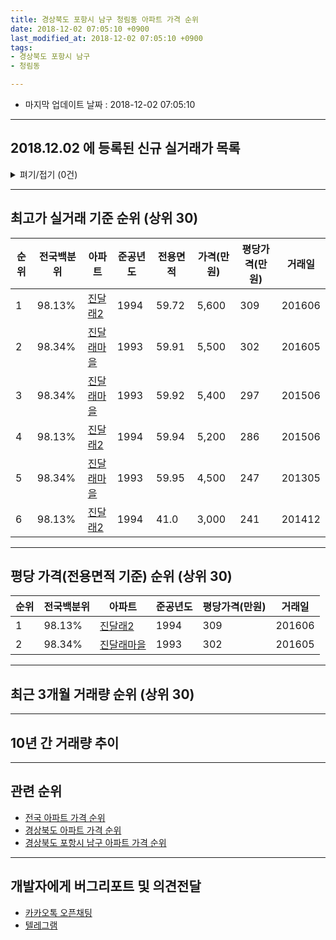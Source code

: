 ```yaml
---
title: 경상북도 포항시 남구 청림동 아파트 가격 순위
date: 2018-12-02 07:05:10 +0900
last_modified_at: 2018-12-02 07:05:10 +0900
tags:
- 경상북도 포항시 남구
- 청림동

---
```


* 마지막 업데이트 날짜 : 2018-12-02 07:05:10

---

## 2018.12.02 에 등록된 신규 실거래가 목록

<details>
<summary>펴기/접기 (0건)</summary>
<div markdown="1">

|아파트|전국백분위|준공년도|전용면적|가격(만원)|평당가격(만원)|거래일|
|---|---|---|---|---|---|---|
|없음|||||||


</div>
</details>

---

## 최고가 실거래 기준 순위 (상위 30)


|순위|전국백분위|아파트|준공년도|전용면적|가격(만원)|평당가격(만원)|거래일|
|---|---|---|---|---|---|---|---|
|1|98.13%|[진달래2](https://search.naver.com/search.naver?query=%EA%B2%BD%EC%83%81%EB%B6%81%EB%8F%84+%ED%8F%AC%ED%95%AD%EC%8B%9C+%EB%82%A8%EA%B5%AC+%EC%B2%AD%EB%A6%BC%EB%8F%99+%EC%A7%84%EB%8B%AC%EB%9E%982)|1994|59.72|5,600|309|201606|
|2|98.34%|[진달래마을](https://search.naver.com/search.naver?query=%EA%B2%BD%EC%83%81%EB%B6%81%EB%8F%84+%ED%8F%AC%ED%95%AD%EC%8B%9C+%EB%82%A8%EA%B5%AC+%EC%B2%AD%EB%A6%BC%EB%8F%99+%EC%A7%84%EB%8B%AC%EB%9E%98%EB%A7%88%EC%9D%84)|1993|59.91|5,500|302|201605|
|3|98.34%|[진달래마을](https://search.naver.com/search.naver?query=%EA%B2%BD%EC%83%81%EB%B6%81%EB%8F%84+%ED%8F%AC%ED%95%AD%EC%8B%9C+%EB%82%A8%EA%B5%AC+%EC%B2%AD%EB%A6%BC%EB%8F%99+%EC%A7%84%EB%8B%AC%EB%9E%98%EB%A7%88%EC%9D%84)|1993|59.92|5,400|297|201506|
|4|98.13%|[진달래2](https://search.naver.com/search.naver?query=%EA%B2%BD%EC%83%81%EB%B6%81%EB%8F%84+%ED%8F%AC%ED%95%AD%EC%8B%9C+%EB%82%A8%EA%B5%AC+%EC%B2%AD%EB%A6%BC%EB%8F%99+%EC%A7%84%EB%8B%AC%EB%9E%982)|1994|59.94|5,200|286|201506|
|5|98.34%|[진달래마을](https://search.naver.com/search.naver?query=%EA%B2%BD%EC%83%81%EB%B6%81%EB%8F%84+%ED%8F%AC%ED%95%AD%EC%8B%9C+%EB%82%A8%EA%B5%AC+%EC%B2%AD%EB%A6%BC%EB%8F%99+%EC%A7%84%EB%8B%AC%EB%9E%98%EB%A7%88%EC%9D%84)|1993|59.95|4,500|247|201305|
|6|98.13%|[진달래2](https://search.naver.com/search.naver?query=%EA%B2%BD%EC%83%81%EB%B6%81%EB%8F%84+%ED%8F%AC%ED%95%AD%EC%8B%9C+%EB%82%A8%EA%B5%AC+%EC%B2%AD%EB%A6%BC%EB%8F%99+%EC%A7%84%EB%8B%AC%EB%9E%982)|1994|41.0|3,000|241|201412|


---

## 평당 가격(전용면적 기준) 순위 (상위 30)


|순위|전국백분위|아파트|준공년도|평당가격(만원)|거래일|
|---|---|---|---|---|---|
|1|98.13%|[진달래2](https://search.naver.com/search.naver?query=%EA%B2%BD%EC%83%81%EB%B6%81%EB%8F%84+%ED%8F%AC%ED%95%AD%EC%8B%9C+%EB%82%A8%EA%B5%AC+%EC%B2%AD%EB%A6%BC%EB%8F%99+%EC%A7%84%EB%8B%AC%EB%9E%982)|1994|309|201606|
|2|98.34%|[진달래마을](https://search.naver.com/search.naver?query=%EA%B2%BD%EC%83%81%EB%B6%81%EB%8F%84+%ED%8F%AC%ED%95%AD%EC%8B%9C+%EB%82%A8%EA%B5%AC+%EC%B2%AD%EB%A6%BC%EB%8F%99+%EC%A7%84%EB%8B%AC%EB%9E%98%EB%A7%88%EC%9D%84)|1993|302|201605|


---

## 최근 3개월 거래량 순위 (상위 30)


<div style="width:100%;">
    <canvas id="deal_count_ranking" height="250"></canvas>
</div>


<script>
new Chart(document.getElementById("deal_count_ranking"), {
    type: 'horizontalBar',
    data: {
        labels: ['진달래마을', '진달래2'],
        datasets: [{
            label: '실거래 수',
            data: [2, 2],
            borderColor: "rgba(255, 0, 128, 1)",
            backgroundColor: "rgba(255, 0, 128, 0.5)",
            fill: false,
        }]
    },
    options: {
        responsive: true,
        title: {
            display: true,
            text: '최근 3개월 거래량 순위'
        },
        tooltips: {
            mode: 'index',
            intersect: false,
            callbacks: {
                title: function(tooltipItems, data) {
                    return "실거래 수:";
                },
                label: function(tooltipItem, data) {
                    return data.labels[tooltipItem.index] + ": " + tooltipItem.xLabel;
                }
            }
        },
        hover: {
            mode: 'nearest',
            intersect: true
        },
        scales: {
            xAxes: [{
                display: true,
                scaleLabel: {
                    display: true,
                    labelString: '실거래 수'
                },
                ticks: {
                    suggestedMin: 0,
                }
            }],
            yAxes: [{
                display: true,
                ticks: {
                    autoSkip: false,
                    callback: function(value, index, values) {
                        if (value.length > 15)
                            return value.substr(0, 13) + "...";
                        else
                            return value;
                    }
                },
                scaleLabel: {
                    display: false,
                }
            }]
        }
    }
});

</script>


---

## 10년 간 거래량 추이


<div style="width:100%;">
    <canvas id="deal_progress" height="250"></canvas>
</div>

<script>
new Chart(document.getElementById("deal_progress"), {
    type: 'line',
    data: {
        labels: ['200812','200901','200902','200903','200904','200905','200906','200907','200908','200909','200910','200911','200912','201001','201002','201003','201004','201005','201006','201007','201008','201009','201010','201011','201012','201101','201102','201103','201104','201105','201106','201107','201108','201109','201110','201111','201112','201201','201202','201203','201204','201205','201206','201207','201208','201209','201210','201211','201212','201301','201302','201303','201304','201305','201306','201307','201308','201309','201310','201311','201312','201401','201402','201403','201404','201405','201406','201407','201408','201409','201410','201411','201412','201501','201502','201503','201504','201505','201506','201507','201508','201509','201510','201511','201512','201601','201602','201603','201604','201605','201606','201607','201608','201609','201610','201611','201612','201701','201702','201703','201704','201705','201706','201707','201708','201709','201710','201711','201712','201801','201802','201803','201804','201805','201806','201807','201808','201809','201810','201811','201812'],
        datasets: [{
            label: '실거래 수',
            pointRadius: 1,
            data: [0, 0, 1, 2, 2, 2, 1, 0, 1, 1, 0, 4, 1, 0, 1, 2, 3, 2, 0, 2, 1, 1, 3, 3, 2, 0, 4, 1, 1, 1, 0, 1, 3, 1, 1, 3, 0, 2, 2, 1, 2, 1, 3, 2, 1, 4, 1, 1, 2, 2, 4, 1, 0, 4, 2, 1, 2, 1, 1, 1, 3, 2, 1, 4, 2, 2, 1, 2, 2, 3, 3, 1, 1, 4, 1, 5, 2, 2, 3, 1, 0, 1, 1, 1, 2, 0, 0, 2, 3, 3, 3, 0, 0, 1, 2, 1, 0, 0, 0, 2, 0, 1, 2, 1, 3, 1, 3, 2, 2, 0, 1, 1, 2, 0, 1, 0, 0, 1, 4, 0, 0],
            borderColor: "rgba(255, 201, 14, 1)",
            backgroundColor: "rgba(255, 201, 14, 0.5)",
            fill: true,
        }]
    },
    options: {
        responsive: true,
        title: {
            display: true,
            text: '10년간 거래량 추이'
        },
        tooltips: {
            mode: 'index',
            intersect: false,
        },
        hover: {
            mode: 'nearest',
            intersect: true
        },
        scales: {
            xAxes: [{
                display: true,
                scaleLabel: {
                    display: true,
                    labelString: '년/월'
                }
            }],
            yAxes: [{
                display: true,
                ticks: {
                    suggestedMin: 0,
                },
                scaleLabel: {
                    display: true,
                    labelString: '실거래 수'
                }
            }]
        }
    }
});

</script>


---

## 관련 순위

- [전국 아파트 가격 순위](https://inasie.github.io/apt-ranking/전국)
- [경상북도 아파트 가격 순위](https://inasie.github.io/apt-ranking/경상북도)
- [경상북도 포항시 남구 아파트 가격 순위](https://inasie.github.io/apt-ranking/경상북도-포항시-남구)


---

## 개발자에게 버그리포트 및 의견전달

- [카카오톡 오픈채팅](https://open.kakao.com/o/gLJUAP4)
- [텔레그램](https://t.me/inasie)

